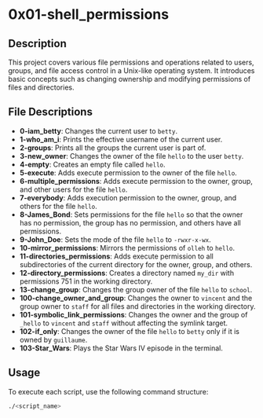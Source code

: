 # 0x01-shell_permissions

## Description
This project covers various file permissions and operations related to users, groups, and file access control in a Unix-like operating system. It introduces basic concepts such as changing ownership and modifying permissions of files and directories.

## File Descriptions
- **0-iam_betty**: Changes the current user to `betty`.
- **1-who_am_i**: Prints the effective username of the current user.
- **2-groups**: Prints all the groups the current user is part of.
- **3-new_owner**: Changes the owner of the file `hello` to the user `betty`.
- **4-empty**: Creates an empty file called `hello`.
- **5-execute**: Adds execute permission to the owner of the file `hello`.
- **6-multiple_permissions**: Adds execute permission to the owner, group, and other users for the file `hello`.
- **7-everybody**: Adds execution permission to the owner, group, and others for the file `hello`.
- **8-James_Bond**: Sets permissions for the file `hello` so that the owner has no permission, the group has no permission, and others have all permissions.
- **9-John_Doe**: Sets the mode of the file `hello` to `-rwxr-x-wx`.
- **10-mirror_permissions**: Mirrors the permissions of `olleh` to `hello`.
- **11-directories_permissions**: Adds execute permission to all subdirectories of the current directory for the owner, group, and others.
- **12-directory_permissions**: Creates a directory named `my_dir` with permissions 751 in the working directory.
- **13-change_group**: Changes the group owner of the file `hello` to `school`.
- **100-change_owner_and_group**: Changes the owner to `vincent` and the group owner to `staff` for all files and directories in the working directory.
- **101-symbolic_link_permissions**: Changes the owner and the group of `_hello` to `vincent` and `staff` without affecting the symlink target.
- **102-if_only**: Changes the owner of the file `hello` to `betty` only if it is owned by `guillaume`.
- **103-Star_Wars**: Plays the Star Wars IV episode in the terminal.

## Usage
To execute each script, use the following command structure:

```bash
./<script_name>

